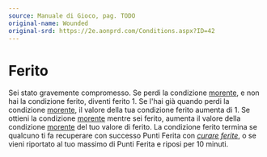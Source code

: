 ```yaml
---
source: Manuale di Gioco, pag. TODO
original-name: Wounded
original-srd: https://2e.aonprd.com/Conditions.aspx?ID=42
---
```


# Ferito

Sei stato gravemente compromesso. Se perdi la condizione
[morente](/condizioni/morente), e non hai la condizione ferito, diventi
ferito 1. Se l'hai già quando perdi la condizione
[morente](/condizioni/morente), il valore della tua condizione ferito aumenta
di 1. Se ottieni la condizione [morente](/condizioni/morente) mentre sei ferito,
aumenta il valore della condizione [morente](/condizioni/morente) del tuo valore
di ferito. La condizione ferito termina se qualcuno ti fa recuperare con
successo Punti Ferita con _[curare ferite](/incantesimi/curare-ferite)_, o se
vieni riportato al tuo massimo di Punti Ferita e riposi per 10 minuti.
